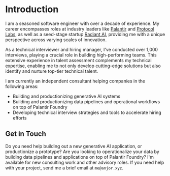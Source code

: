 # Introduction

I am a seasoned software engineer with over a decade of experience. My career encompasses roles at industry leaders like [Palantir](https://www.palantir.com/) and [Protocol Labs](https://protocol.ai/), as well as a seed-stage startup [Radiant AI](https://radiantai.com), providing me with a unique perspective across varying scales of innovation. 

As a technical interviewer and hiring manager, I've conducted over 1,000 interviews, playing a crucial role in building high-performing teams. This extensive experience in talent assessment complements my technical expertise, enabling me to not only develop cutting-edge solutions but also identify and nurture top-tier technical talent.

I am currently an independent consultant helping companies in the following areas:
- Building and productionizing generative AI systems
- Building and productionizing data pipelines and operational workflows on top of Palantir Foundry
- Developing technical interview strategies and tools to accelerate hiring efforts

## Get in Touch

Do you need help building out a new generative AI application, or productionize a prototype? Are you looking to operationalize your data by building data pipelines and applications on top of Palantir Foundry? I'm available for new consulting work and other advisory roles. If you need help with your project, send me a brief email at `me@anjor.xyz`.